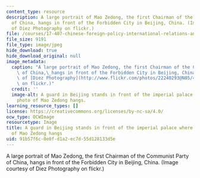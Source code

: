 ```yaml
---
content_type: resource
description: A large portrait of Mao Zedong, the first Chairman of the Communist Party
  of China, hangs in front of the Forbidden City in Beijing, China. (Image courtesy
  of Diez Photography on flickr.)
file: /courses/17-407-chinese-foreign-policy-international-relations-and-strategy-spring-2009/91b57f6c0e0fd1a2ec7d55d128133d5e_17-407s09-th.jpg
file_size: 9191
file_type: image/jpeg
hide_download: true
hide_download_original: null
image_metadata:
  caption: "A large portrait of Mao Zedong, the first Chairman of the Communist Party\
    \ of China,\_hangs in front of the Forbidden City in Beijing, China. (Image courtesy\
    \ of [Diez Photography](http://www.flickr.com/photos/22240293@N05/4062770444/)\
    \ on flickr.)"
  credit: ''
  image-alt: A guard in Beijing stands in front of the imperial palace where a large
    photo of Mao Zedong hangs.
learning_resource_types: []
license: https://creativecommons.org/licenses/by-nc-sa/4.0/
ocw_type: OCWImage
resourcetype: Image
title: A guard in Beijing stands in front of the imperial palace where a large photo
  of Mao Zedong hangs
uid: 91b57f6c-0e0f-d1a2-ec7d-55d128133d5e
---
```

A large portrait of Mao Zedong, the first Chairman of the Communist Party of China, hangs in front of the Forbidden City in Beijing, China. (Image courtesy of Diez Photography on flickr.)